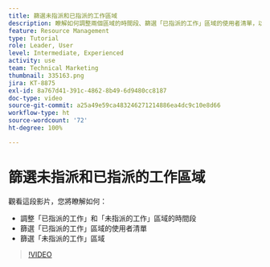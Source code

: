 ```yaml
---
title: 篩選未指派和已指派的工作區域
description: 瞭解如何調整兩個區域的時間段、篩選「已指派的工作」區域的使用者清單，以及篩選「未指派的工作」區域。
feature: Resource Management
type: Tutorial
role: Leader, User
level: Intermediate, Experienced
activity: use
team: Technical Marketing
thumbnail: 335163.png
jira: KT-8875
exl-id: 8a767d41-391c-4862-8b49-6d9480cc8187
doc-type: video
source-git-commit: a25a49e59ca483246271214886ea4dc9c10e8d66
workflow-type: ht
source-wordcount: '72'
ht-degree: 100%

---
```


# 篩選未指派和已指派的工作區域

觀看這段影片，您將瞭解如何：

* 調整「已指派的工作」和「未指派的工作」區域的時間段
* 篩選「已指派的工作」區域的使用者清單
* 篩選「未指派的工作」區域

>[!VIDEO](https://video.tv.adobe.com/v/335163/?quality=12&learn=on)

